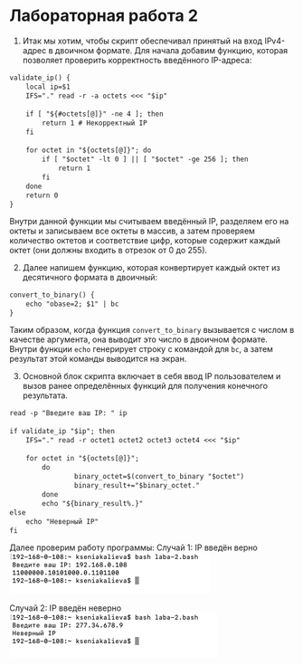 # Лабораторная работа 2
1. Итак мы хотим, чтобы скрипт обеспечивал принятый на вход IPv4-адрес в двоичном формате.
Для начала добавим функцию, которая позволяет проверить корректность введённого IP-адреса:
```
validate_ip() {
    local ip=$1
    IFS="." read -r -a octets <<< "$ip"

    if [ "${#octets[@]}" -ne 4 ]; then  
        return 1 # Некорректный IP
    fi

    for octet in "${octets[@]}"; do
        if [ "$octet" -lt 0 ] || [ "$octet" -ge 256 ]; then
            return 1  
        fi
    done
    return 0  
}
```
Внутри данной функции мы считываем введённый IP, разделяем его на октеты и записываем все октеты в массив, а затем проверяем количество октетов и соответствие цифр, которые содержит каждый октет (они должны входить в отрезок от 0 до 255).


2. Далее напишем функцию, которая конвертирует каждый октет из десятичного формата в двоичный:
```
convert_to_binary() {
    echo "obase=2; $1" | bc
}
```

Таким образом, когда функция `convert_to_binary` вызывается с числом в качестве аргумента, она выводит это число в двоичном формате. Внутри функции
`echo` генерирует строку с командой для `bc`, а затем результат этой команды выводится на экран.

3. Основной блок скрипта включает в себя ввод IP пользователем и вызов ранее определённых функций для получения конечного результата.
```
read -p "Введите ваш IP: " ip

if validate_ip "$ip"; then
    IFS="." read -r octet1 octet2 octet3 octet4 <<< "$ip"

    for octet in "${octets[@]}";
        do
                binary_octet=$(convert_to_binary "$octet")
                binary_result+="$binary_octet."
        done
        echo "${binary_result%.}"
else
    echo "Неверный IP"
fi
```
Далее проверим работу программы:
Случай 1: IP введён верно
![image](good.png)

Случай 2: IP введён неверно
![image](bad.png)
